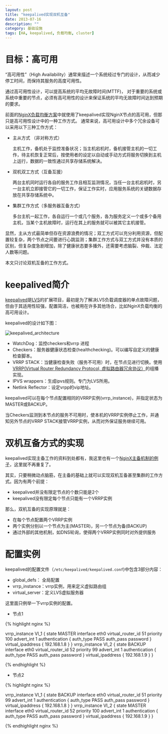 ```yaml
---
layout: post
title: "keepalived实现双机互备"
date: 2013-07-16
description: ""
category: 基础设施
tags: [HA, keepalived, 负载均衡, cluster]
---
```


# 目标：高可用

“高可用性”（High Availability）通常来描述一个系统经过专门的设计，从而减少停工时间，而保持其服务的高度可用性。

通过高可用性设计，可以提高系统的平均无故障时间(MTTF)，
对于重要的系统或系统中重要的节点，必须有高可用性的设计来保证系统的平均无故障时间达到预期的要求。

前面的[NginX负载均衡方案](/2013/05/27/nginx_keepalived.html)中就使用了keepalived实现NginX节点的高可用，但那只是高可用性设计中的一种工作方式。
通常来说，高可用设计中多个冗余设备可以采用以下三种工作方式：

- 主从方式 （非对称方式）

  主机工作，备机处于监控准备状况；当主机宕机时，备机接管主机的一切工作，待主机恢复正常后，按使用者的设定以自动或手动方式将服务切换到主机上运行，数据的一致性通过共享存储系统解决。

- 双机双工方式（互备互援）

  两台主机同时运行各自的服务工作且相互监测情况，当任一台主机宕机时，另一台主机立即接管它的一切工作，保证工作实时，应用服务系统的关键数据存放在共享存储系统中。

- 集群工作方式（多服务器互备方式）

  多台主机一起工作，各自运行一个或几个服务，各为服务定义一个或多个备用主机，当某个主机故障时，运行在其上的服务就可以被其它主机接管。

显然，主从方式最简单但存在资源浪费的情况；双工方式可以充分利用资源，但配置较复杂，两个节点之间要进行心跳监测；集群工作方式与双工方式并没有本质的区别，但复杂度急剧增加，除了健康状态要多播外，还需要考虑脑裂、仲裁、法定人数等问题。

本文只讨论双机互备的工作方式。


# keepalived简介

[keepalived](http://www.keepalived.org/)是[LVS](/2013/07/04/lvs_intro.html)的扩展项目，最初是为了解决LVS负载调度器的单点故障问题，但由于其适用性较强，配置简洁，也被用在许多其他场合，比如NginX负载均衡的高可用设计。

keepalived的设计如下图：

![keepalived_architecture](images/2013/lvs/keepalived_architecture.jpg)

- WatchDog：监控checkers和vrrp 进程
- Checkers：服务器健康状态检查(healthchecking)。可以编写自定义的健康检查脚本。
- VRRP STACK：当健康检查失败（服务不可用）时，在节点见进行切换。使用[VRRP(Virtual Router Redundancy Protocol, 虚拟路由器冗余协议）](http://en.wikipedia.org/wiki/Virtual_Router_Redundancy_Protocol)的组播实现。
- IPVS wrappers：生成ipvs规则。专门为LVS所用。
- Netlink Reflector：设定vrpp的vip地址。

keepalived可以在每个节点配置相同的VRRP实例(vrrp_instance)，并指定状态为MASTER或BACKUP。

当Checkers监测到本节点的服务不可用时，使本机的VRRP实例停止工作，并通知另外节点的VRRP STACK接管VRRP实例，从而对外保证服务继续可用。


# 双机互备方式的实现

keepalived实现主备工作的资料到处都有，我这里也有一个[NginX主备机制的例子](/2013/05/27/nginx_keepalived.html)，这里就不再重复了。

其实，只要稍微动点脑筋，在主备的基础上就可以实现双机互备甚至集群的工作方式。因为有两个前提：

- keepalived并没有限定节点的个数只能是2个
- keepalived没有限定每个节点只能有一个VRRP实例

那么，双机互备的实现原理就是：

- 在每个节点配置两个VRRP实例
- 两个实例分别以一个节点为主(MASTER)，另一个节点为备(BACKUP)
- 通过外部的其他机制，如DNS轮询，使得两个VRRP实例同时对外提供服务

# 配置实例

keepalived的配置文件（`/etc/keepalived/keepalived.conf`)中包含3部分内容：

- global_defs： 全局配置
- vrrp_instance：vrrp实例，用来定义虚拟路由组
- virtual_server：定义LVS虚拟服务器

这里面只例举一下vrrp实例的配置。

- 节点1

{% highlight nginx %}

vrrp_instance VI_1 {
    state MASTER
    interface eth0
    virtual_router_id 51
    priority 100
    advert_int 1
    authentication {
        auth_type PASS
        auth_pass password
    }
    virtual_ipaddress {
        192.168.1.8
    }
}
vrrp_instance VI_2 {
    state BACKUP
    interface eth0
    virtual_router_id 52
    priority 99
    advert_int 1
    authentication {
        auth_type PASS
        auth_pass password
    }
    virtual_ipaddress {
        192.168.1.9
    }
}

{% endhighlight %}

- 节点2

{% highlight nginx %}

vrrp_instance VI_1 {
    state BACKUP
    interface eth0
    virtual_router_id 51
    priority 99
    advert_int 1
    authentication {
        auth_type PASS
        auth_pass password
    }
    virtual_ipaddress {
        192.168.1.8
    }
}
vrrp_instance VI_2 {
    state MASTER
    interface eth0
    virtual_router_id 52
    priority 100
    advert_int 1
    authentication {
        auth_type PASS
        auth_pass password
    }
    virtual_ipaddress {
        192.168.1.9
    }
}

{% endhighlight nginx %}
